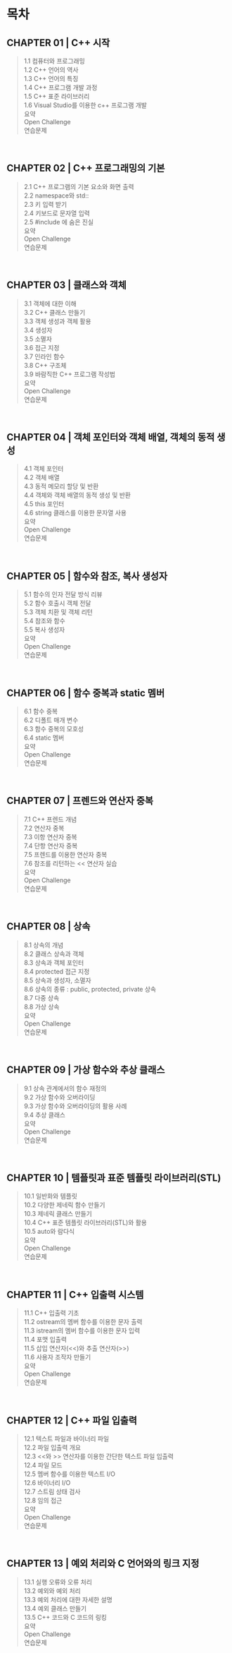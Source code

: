 # 목차

## CHAPTER 01 | C++ 시작 <BR>
> 1.1 컴퓨터와 프로그래밍 <BR>
1.2 C++ 언어의 역사 <BR>
1.3 C++ 언어의 특징 <BR>
1.4 C++ 프로그램 개발 과정 <BR>
1.5 C++ 표준 라이브러리 <BR>
1.6 Visual Studio를 이용한 c++ 프로그램 개발 <BR>
요약 <BR>
Open Challenge <BR>
연습문제

<BR>

## CHAPTER 02 | C++ 프로그래밍의 기본 <BR>
> 2.1 C++ 프로그램의 기본 요소와 화면 출력 <BR>
2.2 namespace와 std:: <BR>
2.3 키 입력 받기 <BR>
2.4 키보드로 문자열 입력 <BR>
2.5 #include <iostream>에 숨은 진실 <BR>
요약 <BR>
Open Challenge <BR>
연습문제

<BR>

## CHAPTER 03 | 클래스와 객체 <BR>
> 3.1 객체에 대한 이해 <BR>
3.2 C++ 클래스 만들기 <BR>
3.3 객체 생성과 객체 활용 <BR>
3.4 생성자 <BR>
3.5 소멸자 <BR>
3.6 접근 지정 <BR>
3.7 인라인 함수 <BR>
3.8 C++ 구조체 <BR>
3.9 바람직한 C++ 프로그램 작성법 <BR>
요약 <BR>
Open Challenge <BR>
연습문제

<BR>

## CHAPTER 04 | 객체 포인터와 객체 배열, 객체의 동적 생성 <BR>
> 4.1 객체 포인터 <BR>
4.2 객체 배열 <BR>
4.3 동적 메모리 할당 및 반환 <BR>
4.4 객체와 객체 배열의 동적 생성 및 반환 <BR>
4.5 this 포인터 <BR>
4.6 string 클래스를 이용한 문자열 사용 <BR>
요약 <BR>
Open Challenge <BR>
연습문제

<BR>

## CHAPTER 05 | 함수와 참조, 복사 생성자 <BR>
> 5.1 함수의 인자 전달 방식 리뷰 <BR>
5.2 함수 호출시 객체 전달 <BR>
5.3 객체 치환 및 객체 리턴 <BR>
5.4 참조와 함수 <BR>
5.5 복사 생성자 <BR>
요약 <BR>
Open Challenge <BR>
연습문제


<BR>

## CHAPTER 06 | 함수 중복과 static 멤버 <BR>
>6.1 함수 중복 <BR>
6.2 디폴트 매개 변수 <BR>
6.3 함수 중복의 모호성 <BR>
6.4 static 멤버 <BR>
요약 <BR>
Open Challenge <BR>
연습문제

<BR>

## CHAPTER 07 | 프렌드와 연산자 중복 <BR>
> 7.1 C++ 프렌드 개념 <BR>
7.2 연산자 중복 <BR>
7.3 이항 연산자 중복 <BR>
7.4 단항 연산자 중복 <BR>
7.5 프렌드를 이용한 연산자 중복 <BR>
7.6 참조를 리턴하는 << 연산자 실습 <BR>
요약 <BR>
Open Challenge <BR>
연습문제

<BR>

## CHAPTER 08 | 상속 <BR>
> 8.1 상속의 개념 <BR>
8.2 클래스 상속과 객체 <BR>
8.3 상속과 객체 포인터 <BR>
8.4 protected 접근 지정 <BR>
8.5 상속과 생성자, 소멸자 <BR>
8.6 상속의 종류 : public, protected, private 상속 <BR>
8.7 다중 상속 <BR>
8.8 가상 상속 <BR>
요약 <BR>
Open Challenge <BR>
연습문제

<BR>

## CHAPTER 09 | 가상 함수와 추상 클래스 <BR>
> 9.1 상속 관계에서의 함수 재정의 <BR>
9.2 가상 함수와 오버라이딩 <BR>
9.3 가상 함수와 오버라이딩의 활용 사례 <BR>
9.4 추상 클래스 <BR>
요약 <BR>
Open Challenge <BR>
연습문제

<BR>

## CHAPTER 10 | 템플릿과 표준 템플릿 라이브러리(STL) <BR>
> 10.1 일반화와 템플릿 <BR>
10.2 다양한 제네릭 함수 만들기 <BR>
10.3 제네릭 클래스 만들기 <BR>
10.4 C++ 표준 템플릿 라이브러리(STL)와 활용 <BR>
10.5 auto와 람다식 <BR>
요약 <BR>
Open Challenge <BR>
연습문제

<BR>

## CHAPTER 11 | C++ 입출력 시스템 <BR>
>11.1 C++ 입출력 기초 <BR>
11.2 ostream의 멤버 함수를 이용한 문자 출력 <BR>
11.3 istream의 멤버 함수를 이용한 문자 입력 <BR>
11.4 포맷 입출력 <BR>
11.5 삽입 연산자(<<)와 추출 연산자(>>) <BR>
11.6 사용자 조작자 만들기 <BR>
요약 <BR>
Open Challenge <BR>
연습문제

<BR>

## CHAPTER 12 | C++ 파일 입출력 <BR>
> 12.1 텍스트 파일과 바이너리 파일 <BR>
12.2 파일 입출력 개요 <BR>
12.3 <<와 >> 연산자를 이용한 간단한 텍스트 파일 입출력 <BR>
12.4 파일 모드 <BR>
12.5 멤버 함수를 이용한 텍스트 I/O <BR>
12.6 바이너리 I/O <BR>
12.7 스트림 상태 검사 <BR>
12.8 임의 접근 <BR>
요약 <BR>
Open Challenge <BR>
연습문제

<BR>

## CHAPTER 13 | 예외 처리와 C 언어와의 링크 지정 <BR>
>13.1 실행 오류와 오류 처리 <BR>
13.2 예외와 예외 처리 <BR>
13.3 예외 처리에 대한 자세한 설명 <BR>
13.4 예외 클래스 만들기 <BR>
13.5 C++ 코드와 C 코드의 링킹 <BR>
요약 <BR>
Open Challenge <BR>
연습문제
